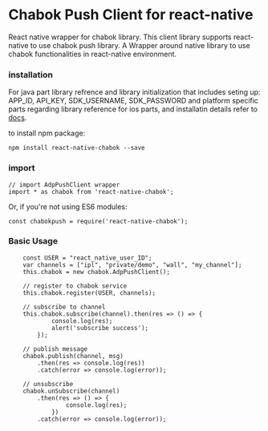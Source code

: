 # Chabok Push Client for react-native
React native wrapper for chabok library.
This client library supports react-native to use chabok push library.
A Wrapper around native library to use chabok functionalities in react-native environment.

### installation
For java part library refrence and library initialization that includes seting up: APP_ID, API_KEY, SDK_USERNAME,  SDK_PASSWORD and platform specific parts regarding library reference for ios parts, and installatin details refer to [docs](https://doc.chabokpush.com/react-native/setup.html).

to install npm package:
```
npm install react-native-chabok --save
```

### import
```
// import AdpPushClient wrapper
import * as chabok from 'react-native-chabok';
```
Or, if you're not using ES6 modules:
```
const chabokpush = require('react-native-chabok');
```

### Basic Usage
```
    const USER = "react_native_user_ID";
    var channels = ["ipl", "private/demo", "wall", "my_channel"];
    this.chabok = new chabok.AdpPushClient();

    // register to chabok service
    this.chabok.register(USER, channels);

    // subscribe to channel
    this.chabok.subscribe(channel).then(res => () => {
            console.log(res);
            alert('subscribe success');
        });
        
    // publish message
    chabok.publish(channel, msg)
        .then(res => console.log(res))
        .catch(error => console.log(error));
    
    // unsubscribe
    chabok.unSubscribe(channel)
        .then(res => () => {
                console.log(res);
            })
        .catch(error => console.log(error));
```
